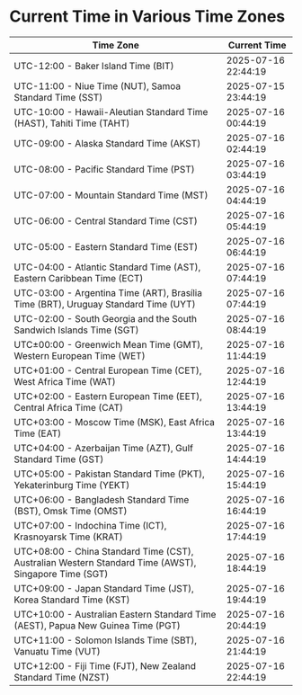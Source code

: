 # Current Time in Various Time Zones

| Time Zone | Current Time |
|-----------|--------------|
| UTC-12:00 - Baker Island Time (BIT) | 2025-07-16 22:44:19 |
| UTC-11:00 - Niue Time (NUT), Samoa Standard Time (SST) | 2025-07-15 23:44:19 |
| UTC-10:00 - Hawaii-Aleutian Standard Time (HAST), Tahiti Time (TAHT) | 2025-07-16 00:44:19 |
| UTC-09:00 - Alaska Standard Time (AKST) | 2025-07-16 02:44:19 |
| UTC-08:00 - Pacific Standard Time (PST) | 2025-07-16 03:44:19 |
| UTC-07:00 - Mountain Standard Time (MST) | 2025-07-16 04:44:19 |
| UTC-06:00 - Central Standard Time (CST) | 2025-07-16 05:44:19 |
| UTC-05:00 - Eastern Standard Time (EST) | 2025-07-16 06:44:19 |
| UTC-04:00 - Atlantic Standard Time (AST), Eastern Caribbean Time (ECT) | 2025-07-16 07:44:19 |
| UTC-03:00 - Argentina Time (ART), Brasília Time (BRT), Uruguay Standard Time (UYT) | 2025-07-16 07:44:19 |
| UTC-02:00 - South Georgia and the South Sandwich Islands Time (SGT) | 2025-07-16 08:44:19 |
| UTC±00:00 - Greenwich Mean Time (GMT), Western European Time (WET) | 2025-07-16 11:44:19 |
| UTC+01:00 - Central European Time (CET), West Africa Time (WAT) | 2025-07-16 12:44:19 |
| UTC+02:00 - Eastern European Time (EET), Central Africa Time (CAT) | 2025-07-16 13:44:19 |
| UTC+03:00 - Moscow Time (MSK), East Africa Time (EAT) | 2025-07-16 13:44:19 |
| UTC+04:00 - Azerbaijan Time (AZT), Gulf Standard Time (GST) | 2025-07-16 14:44:19 |
| UTC+05:00 - Pakistan Standard Time (PKT), Yekaterinburg Time (YEKT) | 2025-07-16 15:44:19 |
| UTC+06:00 - Bangladesh Standard Time (BST), Omsk Time (OMST) | 2025-07-16 16:44:19 |
| UTC+07:00 - Indochina Time (ICT), Krasnoyarsk Time (KRAT) | 2025-07-16 17:44:19 |
| UTC+08:00 - China Standard Time (CST), Australian Western Standard Time (AWST), Singapore Time (SGT) | 2025-07-16 18:44:19 |
| UTC+09:00 - Japan Standard Time (JST), Korea Standard Time (KST) | 2025-07-16 19:44:19 |
| UTC+10:00 - Australian Eastern Standard Time (AEST), Papua New Guinea Time (PGT) | 2025-07-16 20:44:19 |
| UTC+11:00 - Solomon Islands Time (SBT), Vanuatu Time (VUT) | 2025-07-16 21:44:19 |
| UTC+12:00 - Fiji Time (FJT), New Zealand Standard Time (NZST) | 2025-07-16 22:44:19 |
